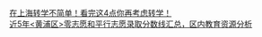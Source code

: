   
[在上海转学不简单！看完这4点你再考虑转学！](http://www.dianyue.me/archives/387/zvpg5cujjm9ljf27/)  
[近5年&lt;黄浦区&gt;零志愿和平行志愿录取分数线汇总，区内教育资源分析](http://www.dianyue.me/archives/446/r11jlg20fl0d76mo/)
